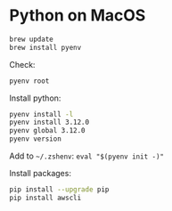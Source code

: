 # Python on MacOS

```sh
brew update
brew install pyenv
```

Check:

```sh
pyenv root
```

Install python:

```sh
pyenv install -l
pyenv install 3.12.0
pyenv global 3.12.0
pyenv version
```

Add to `~/.zshenv`: `eval "$(pyenv init -)"`

Install packages:

```sh
pip install --upgrade pip
pip install awscli
```